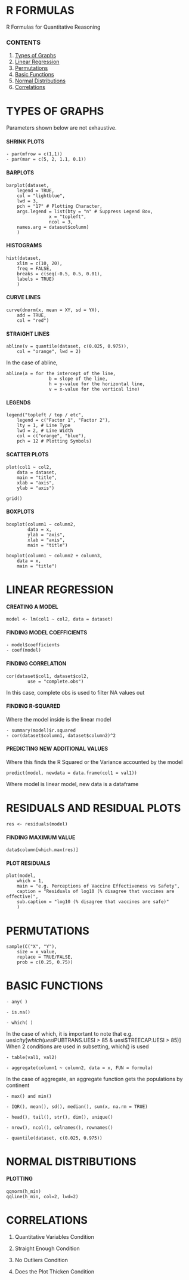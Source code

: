 # R FORMULAS

R Formulas for Quantitative Reasoning

### CONTENTS

1. [Types of Graphs](https://github.com/therealdydx/Quantitative-Reasoning#types-of-graphs) 
2. [Linear Regression](https://github.com/therealdydx/Quantitative-Reasoning#linear-regression) 
3. [Permutations](https://github.com/therealdydx/Quantitative-Reasoning#permutations) 
4. [Basic Functions](https://github.com/therealdydx/Quantitative-Reasoning#basic-functions) 
5. [Normal Distributions](https://github.com/therealdydx/Quantitative-Reasoning#normal-distributions) 
6. [Correlations](https://github.com/therealdydx/Quantitative-Reasoning#correlations) 

# TYPES OF GRAPHS

Parameters shown below are not exhaustive.

#### SHRINK PLOTS
```
- par(mfrow = c(1,1))
- par(mar = c(5, 2, 1.1, 0.1))
```
#### BARPLOTS
```
barplot(dataset, 
	legend = TRUE, 
	col = "lightblue",  
	lwd = 3, 
	pch = "17" # Plotting Character,  
	args.legend = list(bty = "n" # Suppress Legend Box,  
				x = "topleft",  
				ncol = 3,
	names.arg = dataset$column)
	)
```
#### HISTOGRAMS
```
hist(dataset, 
	xlim = c(10, 20),  
	freq = FALSE,  
	breaks = c(seq(-0.5, 0.5, 0.01),
	labels = TRUE)  
	)
```
#### CURVE LINES
```
curve(dnorm(x, mean = XY, sd = YX),
	add = TRUE,  
	col = "red")
```
#### STRAIGHT LINES
```
abline(v = quantile(dataset, c(0.025, 0.975)),  
	col = "orange", lwd = 2)
```
In the case of abline,
```
abline(a = for the intercept of the line,  
				b = slope of the line,  
				h = y-value for the horizontal line,  
				v = x-value for the vertical line)
```
#### LEGENDS
```
legend("topleft / top / etc",  
	legend = c("Factor 1", "Factor 2"),  
	lty = 1, # Line Type  
	lwd = 2, # Line Width  
	col = c("orange", "blue"),  
	pch = 12 # Plotting Symbols)
```
#### SCATTER PLOTS
```
plot(col1 ~ col2, 
	data = dataset,  
	main = "title", 
	xlab = "axis", 
	ylab = "axis")

grid()
```
#### BOXPLOTS
```
boxplot(column1 ~ column2,   
		data = x,  
		ylab = "axis", 
		xlab = "axis", 
		main = "title")
		
boxplot(column1 ~ column2 + column3,
	data = x,
	main = "title")
```


# LINEAR REGRESSION

#### CREATING A MODEL
```
model <- lm(col1 ~ col2, data = dataset)
```
#### FINDING MODEL COEFFICIENTS
```
- model$coefficients
- coef(model)
```
#### FINDING CORRELATION
```
cor(dataset$col1, dataset$col2,  
		use = "complete.obs")
```
In this case, complete obs is used to filter NA values out

#### FINDING R-SQUARED

Where the model inside is the linear model
```
- summary(model)$r.squared
- cor(dataset$column1, dataset$column2)^2
```
#### PREDICTING NEW ADDITIONAL VALUES

Where this finds the R Squared or the Variance accounted by the model
```
predict(model, newdata = data.frame(col1 = val1))
```
Where model is linear model, new data is a dataframe


# RESIDUALS AND RESIDUAL PLOTS
```
res <- residuals(model)
```
#### FINDING MAXIMUM VALUE
```
data$column[which.max(res)]
```
#### PLOT RESIDUALS
```
plot(model,  
	which = 1,  
	main = "e.g. Perceptions of Vaccine Effectiveness vs Safety",  
	caption = "Residuals of log10 (% disagree that vaccines are effective)",  
	sub.caption = "log10 (% disagree that vaccines are safe)"
	) 
 ```


# PERMUTATIONS
```
sample(C("X", "Y"),  
	size = x_value,  
	replace = TRUE/FALSE,  
	prob = c(0.25, 0.75))
```


# BASIC FUNCTIONS
```
- any( )

- is.na()

- which( )
```
In the case of which, it is important to note that e.g.
uesi$city[which(uesi$PUBTRANS.UESI > 85 & uesi$TREECAP.UESI > 85)]
When 2 conditions are used in subsetting, which() is used
```
- table(val1, val2)

- aggregate(column1 ~ column2, data = x, FUN = formula)
```
In the case of aggregate, an aggregate function gets the populations by continent
```
- max() and min()

- IQR(), mean(), sd(), median(), sum(x, na.rm = TRUE)

- head(), tail(), str(), dim(), unique()

- nrow(), ncol(), colnames(), rownames()

- quantile(dataset, c(0.025, 0.975))
```

# NORMAL DISTRIBUTIONS

#### PLOTTING
``` 
qqnorm(h_min)
qqline(h_min, col=2, lwd=2)

```
  
# CORRELATIONS

1. Quantitative Variables Condition

2. Straight Enough Condition

3. No Outliers Condition

4. Does the Plot Thicken Condition
